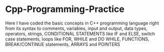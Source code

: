 # Cpp-Programming-Practice

Here I have coded the basic concepts in C++ programming language right from its syntax to comments, variables, input and output, data types, operators, strings, CONDITIONAL STATEMENTS like IF and ELSE, switch case statements, loops like FOR, WHILE and DO WHILE, FUNCTIONS, BREAK/CONTINUE statements, ARRAYS and POINTERS
